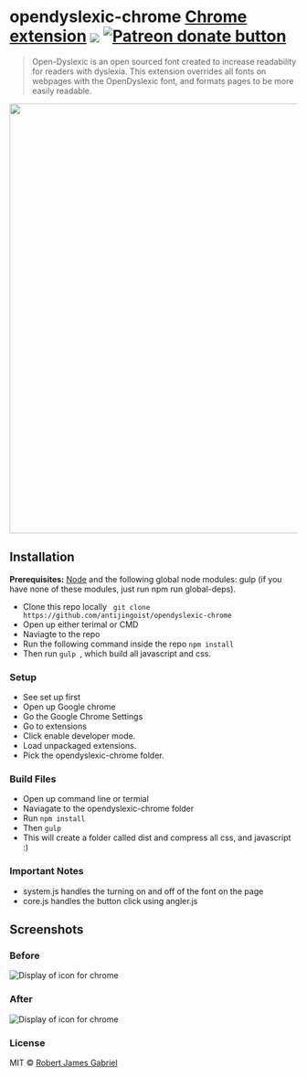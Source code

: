 # opendyslexic-chrome [**Chrome** extension][link-cws] [<img valign="middle" src="https://img.shields.io/chrome-web-store/v/cdnapgfjopgaggbmfgbiinmmbdcglnam.svg?label=%20">][link-cws] <span class="badge-patreon"><a href="https://www.patreon.com/RobertJGabriel" title="Donate to this project using Patreon"><img src="https://img.shields.io/badge/patreon-donate-yellow.svg" alt="Patreon donate button" /></a></span>
> Open-Dyslexic is an open sourced font created to increase readability for readers with dyslexia. This extension overrides all fonts on webpages with the OpenDyslexic font, and formats pages to be more easily readable. 

<img src="./github/readme.png" width="752">

## Installation

**Prerequisites:** [Node](http://nodejs.org/) and the following global node modules:  gulp (if you have none of these modules, just run npm run global-deps).
- Clone this repo locally ``` git clone  https://github.com/antijingoist/opendyslexic-chrome```
- Open up either terimal or CMD
- Naviagte to the repo 
- Run the following command inside the repo ```npm install```
- Then run ```gulp ```, which build all javascript and css.


### Setup

- See set up first
- Open up Google chrome
- Go the Google Chrome Settings
- Go to extensions
- Click enable developer mode.
- Load unpackaged extensions.
- Pick the opendyslexic-chrome folder.


### Build Files

- Open up command line or termial
- Naviagate to the opendyslexic-chrome folder
- Run ```npm install ```
- Then ``` gulp ```
- This will create a folder called dist and compress all css, and javascript :)


### Important Notes

- system.js handles the turning on and off of the font on the page
- core.js handles the button click using angler.js

## Screenshots

### Before

![Display of icon for chrome](https://github.com/antijingoist/opendyslexic-chrome/blob/master/.github/images/before.png)

### After

![Display of icon for chrome](https://github.com/antijingoist/opendyslexic-chrome/blob/master/.github/images/after.png)

### License

MIT © [Robert James Gabriel](https://www.robertgabriel.ninja)

[npm-image]: https://badge.fury.io/js/opendyslexic-chrome.svg
[npm-url]: https://npmjs.org/package/opendyslexic-chrome
[travis-image]: https://travis-ci.org/antijingoist/opendyslexic-chrome.svg?branch=master
[travis-url]: https://www.travis-ci.com/antijingoist/opendyslexic-chrome
[link-cws]: https://chrome.google.com/webstore/detail/opendyslexic/cdnapgfjopgaggbmfgbiinmmbdcglnam/support?hl=en "Version published on Chrome Web Store"